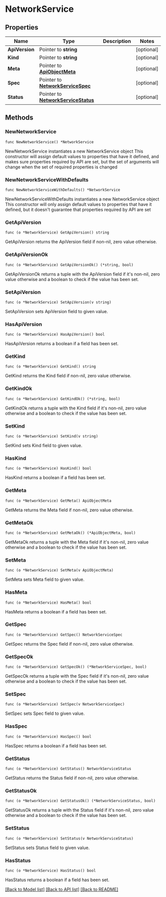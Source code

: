# NetworkService

## Properties

Name | Type | Description | Notes
------------ | ------------- | ------------- | -------------
**ApiVersion** | Pointer to **string** |  | [optional] 
**Kind** | Pointer to **string** |  | [optional] 
**Meta** | Pointer to [**ApiObjectMeta**](apiObjectMeta.md) |  | [optional] 
**Spec** | Pointer to [**NetworkServiceSpec**](networkServiceSpec.md) |  | [optional] 
**Status** | Pointer to [**NetworkServiceStatus**](networkServiceStatus.md) |  | [optional] 

## Methods

### NewNetworkService

`func NewNetworkService() *NetworkService`

NewNetworkService instantiates a new NetworkService object
This constructor will assign default values to properties that have it defined,
and makes sure properties required by API are set, but the set of arguments
will change when the set of required properties is changed

### NewNetworkServiceWithDefaults

`func NewNetworkServiceWithDefaults() *NetworkService`

NewNetworkServiceWithDefaults instantiates a new NetworkService object
This constructor will only assign default values to properties that have it defined,
but it doesn't guarantee that properties required by API are set

### GetApiVersion

`func (o *NetworkService) GetApiVersion() string`

GetApiVersion returns the ApiVersion field if non-nil, zero value otherwise.

### GetApiVersionOk

`func (o *NetworkService) GetApiVersionOk() (*string, bool)`

GetApiVersionOk returns a tuple with the ApiVersion field if it's non-nil, zero value otherwise
and a boolean to check if the value has been set.

### SetApiVersion

`func (o *NetworkService) SetApiVersion(v string)`

SetApiVersion sets ApiVersion field to given value.

### HasApiVersion

`func (o *NetworkService) HasApiVersion() bool`

HasApiVersion returns a boolean if a field has been set.

### GetKind

`func (o *NetworkService) GetKind() string`

GetKind returns the Kind field if non-nil, zero value otherwise.

### GetKindOk

`func (o *NetworkService) GetKindOk() (*string, bool)`

GetKindOk returns a tuple with the Kind field if it's non-nil, zero value otherwise
and a boolean to check if the value has been set.

### SetKind

`func (o *NetworkService) SetKind(v string)`

SetKind sets Kind field to given value.

### HasKind

`func (o *NetworkService) HasKind() bool`

HasKind returns a boolean if a field has been set.

### GetMeta

`func (o *NetworkService) GetMeta() ApiObjectMeta`

GetMeta returns the Meta field if non-nil, zero value otherwise.

### GetMetaOk

`func (o *NetworkService) GetMetaOk() (*ApiObjectMeta, bool)`

GetMetaOk returns a tuple with the Meta field if it's non-nil, zero value otherwise
and a boolean to check if the value has been set.

### SetMeta

`func (o *NetworkService) SetMeta(v ApiObjectMeta)`

SetMeta sets Meta field to given value.

### HasMeta

`func (o *NetworkService) HasMeta() bool`

HasMeta returns a boolean if a field has been set.

### GetSpec

`func (o *NetworkService) GetSpec() NetworkServiceSpec`

GetSpec returns the Spec field if non-nil, zero value otherwise.

### GetSpecOk

`func (o *NetworkService) GetSpecOk() (*NetworkServiceSpec, bool)`

GetSpecOk returns a tuple with the Spec field if it's non-nil, zero value otherwise
and a boolean to check if the value has been set.

### SetSpec

`func (o *NetworkService) SetSpec(v NetworkServiceSpec)`

SetSpec sets Spec field to given value.

### HasSpec

`func (o *NetworkService) HasSpec() bool`

HasSpec returns a boolean if a field has been set.

### GetStatus

`func (o *NetworkService) GetStatus() NetworkServiceStatus`

GetStatus returns the Status field if non-nil, zero value otherwise.

### GetStatusOk

`func (o *NetworkService) GetStatusOk() (*NetworkServiceStatus, bool)`

GetStatusOk returns a tuple with the Status field if it's non-nil, zero value otherwise
and a boolean to check if the value has been set.

### SetStatus

`func (o *NetworkService) SetStatus(v NetworkServiceStatus)`

SetStatus sets Status field to given value.

### HasStatus

`func (o *NetworkService) HasStatus() bool`

HasStatus returns a boolean if a field has been set.


[[Back to Model list]](../README.md#documentation-for-models) [[Back to API list]](../README.md#documentation-for-api-endpoints) [[Back to README]](../README.md)



